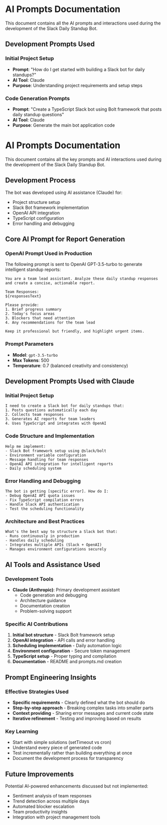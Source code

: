 # AI Prompts Documentation

This document contains all the AI prompts and interactions used during the development of the Slack Daily Standup Bot.

## Development Prompts Used

### Initial Project Setup
- **Prompt**: "How do I get started with building a Slack bot for daily standups?"
- **AI Tool**: Claude
- **Purpose**: Understanding project requirements and setup steps

### Code Generation Prompts
- **Prompt**: "Create a TypeScript Slack bot using Bolt framework that posts daily standup questions"
- **AI Tool**: Claude  
- **Purpose**: Generate the main bot application code

# AI Prompts Documentation

This document contains all the key prompts and AI interactions used during the development of the Slack Daily Standup Bot.

## Development Process

The bot was developed using AI assistance (Claude) for:
- Project structure setup
- Slack Bot framework implementation  
- OpenAI API integration
- TypeScript configuration
- Error handling and debugging

## Core AI Prompt for Report Generation

### OpenAI Prompt Used in Production

The following prompt is sent to OpenAI GPT-3.5-turbo to generate intelligent standup reports:

```
You are a team lead assistant. Analyze these daily standup responses and create a concise, actionable report.

Team Responses:
${responsesText}

Please provide:
1. Brief progress summary
2. Today's focus areas
3. Blockers that need attention
4. Any recommendations for the team lead

Keep it professional but friendly, and highlight urgent items.
```

### Prompt Parameters
- **Model**: `gpt-3.5-turbo`
- **Max Tokens**: 500
- **Temperature**: 0.7 (balanced creativity and consistency)

## Development Prompts Used with Claude

### Initial Project Setup
```
I need to create a Slack bot for daily standups that:
1. Posts questions automatically each day
2. Collects team responses
3. Generates AI reports for team leaders
4. Uses TypeScript and integrates with OpenAI
```

### Code Structure and Implementation
```
Help me implement:
- Slack Bot framework setup using @slack/bolt
- Environment variable configuration
- Message handling for team responses
- OpenAI API integration for intelligent reports
- Daily scheduling system
```

### Error Handling and Debugging
```
The bot is getting [specific error]. How do I:
- Debug OpenAI API quota issues
- Fix TypeScript compilation errors
- Handle Slack API authentication
- Test the scheduling functionality
```

### Architecture and Best Practices
```
What's the best way to structure a Slack bot that:
- Runs continuously in production
- Handles daily scheduling
- Integrates multiple APIs (Slack + OpenAI)
- Manages environment configurations securely
```

## AI Tools and Assistance Used

### Development Tools
- **Claude (Anthropic)**: Primary development assistant
  - Code generation and debugging
  - Architecture guidance
  - Documentation creation
  - Problem-solving support

### Specific AI Contributions
1. **Initial bot structure** - Slack Bolt framework setup
2. **OpenAI integration** - API calls and error handling
3. **Scheduling implementation** - Daily automation logic
4. **Environment configuration** - Secure token management
5. **TypeScript setup** - Proper typing and compilation
6. **Documentation** - README and prompts.md creation

## Prompt Engineering Insights

### Effective Strategies Used
- **Specific requirements** - Clearly defined what the bot should do
- **Step-by-step approach** - Breaking complex tasks into smaller parts
- **Context providing** - Sharing error messages and current code state
- **Iterative refinement** - Testing and improving based on results

### Key Learning
- Start with simple solutions (setTimeout vs cron)
- Understand every piece of generated code
- Test incrementally rather than building everything at once
- Document the development process for transparency

## Future Improvements

Potential AI-powered enhancements discussed but not implemented:
- Sentiment analysis of team responses
- Trend detection across multiple days
- Automated blocker escalation
- Team productivity insights
- Integration with project management tools



